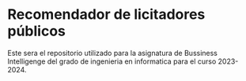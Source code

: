 # Recomendador de licitadores públicos

Este sera el repositorio utilizado para la asignatura de Bussiness Intelligenge del grado de ingenieria en informatica para el curso 2023-2024.